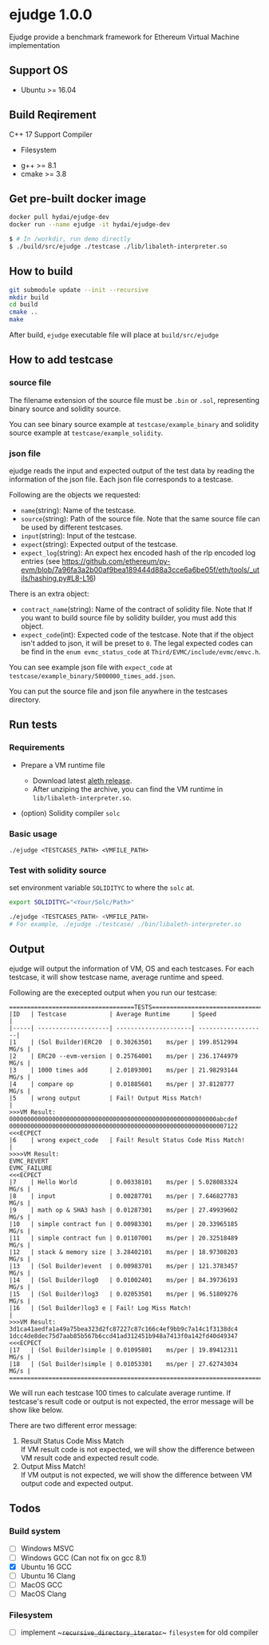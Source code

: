 # ejudge 1.0.0

Ejudge provide a benchmark framework for Ethereum Virtual Machine implementation


## Support OS

* Ubuntu >= 16.04

## Build Reqirement

C++ 17 Support Compiler
 - Filesystem

* g++ >= 8.1
* cmake >= 3.8

## Get pre-built docker image

```bash
docker pull hydai/ejudge-dev
docker run --name ejudge -it hydai/ejudge-dev

$ # In /workdir, run demo directly
$ ./build/src/ejudge ./testcase ./lib/libaleth-interpreter.so
```

## How to build

```bash
git submodule update --init --recursive
mkdir build
cd build
cmake ..
make
```

After build, `ejudge` executable file will place at `build/src/ejudge`

## How to add testcase

### source file

The filename extension of the source file must be `.bin` or `.sol`, representing binary source and solidity source.

You can see binary source example at `testcase/example_binary` and solidity source example at `testcase/example_solidity`.

### json file

ejudge reads the input and expected output of the test data by reading the information of the json file. Each json file corresponds to a testcase.

Following are the objects we requested:

* `name`(string): Name of the testcase.
* `source`(string): Path of the source file. Note that the same source file can be used by different testcases.
* `input`(string): Input of the testcase.
* `expect`(string): Expected output of the testcase.
* `expect_log`(string): An expect hex encoded hash of the rlp encoded log entries (see https://github.com/ethereum/py-evm/blob/7a96fa3a2b00af9bea189444d88a3cce6a6be05f/eth/tools/_utils/hashing.py#L8-L16)

There is an extra object:
* `contract_name`(string): Name of the contract of solidity file. Note that If you want to build source file by solidity builder, you must add this object.
* `expect_code`(int): Expected code of the testcase. Note that if the object isn't added to json, it will be preset to `0`. The legal expected codes can be find in the `enum evmc_status_code` at `Third/EVMC/include/evmc/emvc.h`.

You can see example json file with `expect_code` at `testcase/example_binary/5000000_times_add.json`.

You can put the source file and json file anywhere in the testcases directory.

## Run tests

### Requirements

* Prepare a VM runtime file
  * Download latest [aleth release](https://github.com/ethereum/aleth/releases).
  * After unziping the archive, you can find the VM runtime in `lib/libaleth-interpreter.so`.

* (option) Solidity compiler `solc`

### Basic usage

`./ejudge <TESTCASES_PATH> <VMFILE_PATH>`

### Test with solidity source

set environment variable `SOLIDITYC` to where the `solc` at.

```bash
export SOLIDITYC="<Your/Solc/Path>"

./ejudge <TESTCASES_PATH> <VMFILE_PATH>
# For example, ./ejudge ./testcase/ ./bin/libaleth-interpreter.so
```

## Output

ejudge will output the information of VM, OS and each testcases. For each testcase, it will show testcase name, average runtime and speed.

Following are the execepted output when you run our testcase:
```
===================================TESTS=================================
|ID   | Testcase            | Average Runtime      | Speed              |
|-----| --------------------| ---------------------| -------------------|
|1    | (Sol Builder)ERC20  | 0.30263501    ms/per | 199.8512994   MG/s |
|2    | ERC20 --evm-version | 0.25764001    ms/per | 236.1744979   MG/s |
|3    | 1000 times add      | 2.01893001    ms/per | 21.98293144   MG/s |
|4    | compare op          | 0.01885601    ms/per | 37.8128777    MG/s |
|5    | wrong output        | Fail! Output Miss Match!                  |
>>>VM Result:
0000000000000000000000000000000000000000000000000000000000abcdef
0000000000000000000000000000000000000000000000000000000000007122
<<<ECPECT
|6    | wrong expect_code   | Fail! Result Status Code Miss Match!      |
>>>>VM Result:
EVMC_REVERT
EVMC_FAILURE
<<<ECPECT
|7    | Hello World         | 0.00338101    ms/per | 5.028083324   MG/s |
|8    | input               | 0.00287701    ms/per | 7.646827783   MG/s |
|9    | math op & SHA3 hash | 0.01287301    ms/per | 27.49939602   MG/s |
|10   | simple contract fun | 0.00983301    ms/per | 20.33965185   MG/s |
|11   | simple contract fun | 0.01107001    ms/per | 20.32518489   MG/s |
|12   | stack & memory size | 3.28402101    ms/per | 18.97308203   MG/s |
|13   | (Sol Builder)event  | 0.00983701    ms/per | 121.3783457   MG/s |
|14   | (Sol Builder)log0   | 0.01002401    ms/per | 84.39736193   MG/s |
|15   | (Sol Builder)log3   | 0.02053501    ms/per | 96.51809276   MG/s |
|16   | (Sol Builder)log3 e | Fail! Log Miss Match!                     |
>>>VM Result:
3d1ca41aedfa1a49a75bea323d2fc87227c87c166c4ef9bb9c7a14c1f3138dc4
1dcc4de8dec75d7aab85b567b6ccd41ad312451b948a7413f0a142fd40d49347
<<<ECPECT
|17   | (Sol Builder)simple | 0.01095801    ms/per | 19.89412311   MG/s |
|18   | (Sol Builder)simple | 0.01053301    ms/per | 27.62743034   MG/s |
=========================================================================
```

We will run each testcase 100 times to calculate average runtime. If testcase's result code or output is not expected, the error message will be show like below.

There are two different error message:

1. Result Status Code Miss Match<br>If VM result code is not expected, we will show the difference between VM result code and expected result code.
2. Output Miss Match!<br>If VM output is not expected, we will show the difference between VM output code and expected output.

## Todos

### Build system

- [ ] Windows MSVC
- [ ] Windows GCC (Can not fix on gcc 8.1)
- [x] Ubuntu 16 GCC
- [ ] Ubuntu 16 Clang
- [ ] MacOS GCC
- [ ] MacOS Clang

### Filesystem

- [ ] implement ~~~`recursive_directory_iterator`~~~ `filesystem` for old compiler
